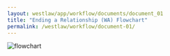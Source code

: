 ```yaml
---
layout: westlaw/app/workflow/documents/document_01
title: "Ending a Relationship (WA) Flowchart"
permalink: /westlaw/workflow/document-01/
---
```


<!--- The following is copied directly from the DOM -->

<div id="documentsTabs"> <div style="display:none;" id="tabgroup"> <ul class="tabsStructure"> </ul></div><div id="tabContainer"> <div id="selectTab"> <div xmlns:str="xalan://java.lang.String" xmlns:ext="http://exslt.org/common" id="docContent" class="docContent clearDocs"><div xmlns:str="http://exslt.org/strings" id="sharedInfo" style="display: none;"><dl class="wrapper"><dt class="toolsLeftMetadata"><strong>Product Title:</strong></dt><dd class="toolsRightMetadata">Family Law (WA) Workflow</dd></dl><dl class="wrapper"><dt class="toolsLeftMetadata"><strong>Subject Area:</strong></dt><dd class="toolsRightMetadata">Family Law</dd></dl><dl class="wrapper"><dt class="toolsLeftMetadata"><strong>Tool Type:</strong></dt><dd class="toolsRightMetadata">Flowchart</dd></dl></div><div id="mainFlowChartContainer"><form id="flowChartForm"><input value="flowchart" name="omkuptype" type="hidden"><input value="savedassembly" name="type" type="hidden"><input value="Id2cf54ec9f8411e480a69619c9f10308" name="docguid" type="hidden"><input value="true" name="asfulldocument" type="hidden"><input value="prod" name="field:environment" type="hidden"><input id="opened_flowchart" name="field:opened_flowchart" type="hidden" value="GEN-FAMLWWA_1_Ending a relationship workflow Flowchart_V2"><input class="prevButton" value="Previous" type="button" style="display: none;"><div style="display:none" class="sharedInfo"><div class="paragraphTitle">Ending a Relationship (WA) Flowchart</div></div><div class="toolbody toolshared"><div class="spacing "><div class="imageMapContainer" id="GEN-FAMLWWA_1_Ending a relationship workflow Flowchart_V2" style="display: block;"><img class="navImg" alt="flowchart" src="/img/westlaw/content/workflow-diagram-01.png" usemap="#N10034" id="img_GEN-FAMLWWA_1_Ending a relationship workflow Flowchart_V2"><map name="N10034"><area target="_blank" href="/maf/wlau/app/document?src=search&amp;docguid=Id2cf54e59f8411e480a69619c9f10308&amp;anchor=anchor_I9fff0fdf9f8411e480a69619c9f10308#anchor_I9fff0fdf9f8411e480a69619c9f10308" coords="36,199,101,199,109,199,328,199,328,180,109,180,101,180,9,180,9,197,9,199,9,217,36,217,36,199" shape="poly"><area target="_blank" href="/maf/wlau/app/legislation?src=search&amp;docguid=I8eac3e19a11711e4a29fc5cfa1245e5b&amp;target=_blank" coords="639,44,655,44,655,28,639,28,639,44" class="lnkLegislation" shape="poly"><area target="_blank" href="/maf/wlau/app/document?src=search&amp;docguid=Id2cf54f69f8411e480a69619c9f10308&amp;anchor=anchor_I9fff101f9f8411e480a69619c9f10308#anchor_I9fff101f9f8411e480a69619c9f10308" coords="221,674,187,674,187,694,221,694,229,694,229,674,221,674" shape="poly"><area target="_blank" href="/maf/wlau/app/document?src=search&amp;docguid=Id2cf54f69f8411e480a69619c9f10308&amp;anchor=anchor_I9fff10159f8411e480a69619c9f10308#anchor_I9fff10159f8411e480a69619c9f10308" coords="331,701,296,701,296,720,331,720,339,720,339,701,331,701" shape="poly"><area target="_blank" href="/maf/wlau/app/document?src=search&amp;docguid=Id2cf54f69f8411e480a69619c9f10308&amp;anchor=anchor_I9fff10219f8411e480a69619c9f10308#anchor_I9fff10219f8411e480a69619c9f10308" coords="47,674,13,674,13,694,47,694,55,694,55,674,47,674" shape="poly"><area target="_blank" href="/maf/wlau/app/document?src=search&amp;docguid=Id2cf54f69f8411e480a69619c9f10308&amp;anchor=anchor_I9fff10209f8411e480a69619c9f10308#anchor_I9fff10209f8411e480a69619c9f10308" coords="154,718,120,718,120,738,154,738,162,738,162,718,154,718" shape="poly"><area target="_blank" href="/maf/wlau/app/document?src=search&amp;docguid=Id2cf54f69f8411e480a69619c9f10308&amp;anchor=anchor_I9fff10169f8411e480a69619c9f10308#anchor_I9fff10169f8411e480a69619c9f10308" coords="337,865,303,865,303,885,337,885,345,885,345,865,337,865" shape="poly"><area target="_blank" href="/maf/wlau/app/document?src=search&amp;docguid=Id2cf54f69f8411e480a69619c9f10308&amp;anchor=anchor_I9fff10199f8411e480a69619c9f10308#anchor_I9fff10199f8411e480a69619c9f10308" coords="453,414,418,414,418,434,453,434,461,434,461,414,453,414" shape="poly"><area target="_blank" href="/maf/wlau/app/document?src=search&amp;docguid=Ifa49d480b80411e480a69619c9f10308&amp;anchor=anchor_I9fff36d99f8411e480a69619c9f10308#anchor_I9fff36d99f8411e480a69619c9f10308" coords="461,209,492,209,500,209,715,209,715,189,500,189,492,189,378,189,378,207,378,209,378,226,453,226,461,226,461,209" shape="poly"></map></div></div></div></form></div></div></div></div></div>